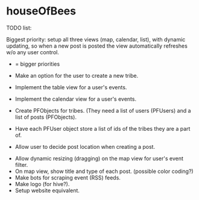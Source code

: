 houseOfBees
===========

TODO list:

Biggest priority: setup all three views (map, calendar, list), with dynamic updating, so when a new post is posted the view automatically refreshes w/o any user control.

* = bigger priorities

* Make an option for the user to create a new tribe.
* Implement the table view for a user's events.
* Implement the calendar view for a user's events.
* Create PFObjects for tribes. (They need a list of users (PFUsers) and a list of posts (PFObjects).
* Have each PFUser object store a list of ids of the tribes they are a part of.
* Allow user to decide post location when creating a post.
- Allow dynamic resizing (dragging) on the map view for user's event filter.
- On map view, show title and type of each post. (possible color coding?)
- Make bots for scraping event (RSS) feeds.
- Make logo (for hive?).
- Setup website equivalent.

